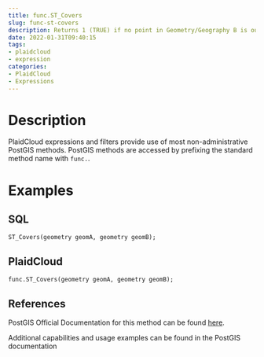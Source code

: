 ```yaml
---
title: func.ST_Covers
slug: func-st-covers
description: Returns 1 (TRUE) if no point in Geometry/Geography B is outside Geometry/Geography A
date: 2022-01-31T09:40:15
tags:
- plaidcloud
- expression
categories:
- PlaidCloud
- Expressions
---
```



# Description


PlaidCloud expressions and filters provide use of most non-administrative PostGIS methods. PostGIS methods are accessed by prefixing the standard method name with `func.`.



# Examples


## SQL



```
ST_Covers(geometry geomA, geometry geomB);
```


## PlaidCloud



```
func.ST_Covers(geometry geomA, geometry geomB);
```


## References


PostGIS Official Documentation for this method can be found [here](https://postgis.net/docs/manual-3.1/ST_Covers.html).



Additional capabilities and usage examples can be found in the PostGIS documentation

